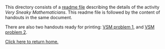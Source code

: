 This directory consists of a [readme file](https://github.com/sfushidahardy/SSEA-Linear-Algebra-Activities/blob/main/Planes/VerySneakyMathematicians/very-sneaky-mathematicians-readme.pdf) describing the details of the activity _Very Sneaky Mathematicians_. This readme file is followed by the content of handouts in the same document.

There are also two handouts ready for printing: [VSM problem 1](https://github.com/sfushidahardy/SSEA-Linear-Algebra-Activities/blob/main/Planes/VerySneakyMathematicians/vsm1.pdf), and [VSM problem 2](https://github.com/sfushidahardy/SSEA-Linear-Algebra-Activities/blob/main/Planes/VerySneakyMathematicians/vsm2.pdf).

[Click here to return home.](https://github.com/sfushidahardy/SSEA-Linear-Algebra-Activities/blob/main/README.md#Planes)

